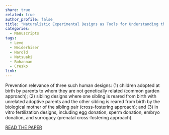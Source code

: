 ```yaml
---
share: true
related: true
author_profile: false
title: "Naturalistic Experimental Designs as Tools for Understanding the Role of Genes and the Environment in Prevention Research"
categories:
  - Manuscripts
tags:
  - Leve
  - Neiderhiser
  - Harold
  - Natsuaki
  - Bohannan
  - Cresko
link:
---
```


Prevention relevance of three such human designs: (1) children adopted at birth by parents to whom they are not genetically related (common garden approach); (2) sibling designs where one sibling is reared from birth with unrelated adoptive parents and the other sibling is reared from birth by the biological mother of the sibling pair (cross-fostering approach); and (3) in vitro fertilization designs, including egg donation, sperm donation, embryo donation, and surrogacy (prenatal cross-fostering approach).

[READ THE PAPER](https://link.springer.com/article/10.1007%2Fs11121-017-0746-8)
